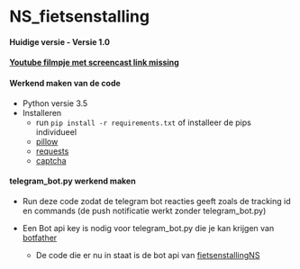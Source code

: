 # NS_fietsenstalling

#### Huidige versie - Versie 1.0

#### [Youtube filmpje met screencast link missing](https://www.youtube.com)

#### Werkend maken van de code

* Python versie 3.5
* Installeren
    * run `pip install -r requirements.txt`
      of installeer de pips individueel
    * [pillow](https://pypi.python.org/pypi/pillow)
    * [requests](https://pypi.python.org/pypi/requests)
    * [captcha](https://pypi.python.org/pypi/captcha)

#### telegram_bot.py werkend maken
* Run deze code zodat de telegram bot reacties geeft zoals de tracking id en commands (de push notificatie werkt zonder telegram_bot.py)

* Een Bot api key is nodig voor telegram_bot.py die je kan krijgen van [botfather](https://telegram.me/botfather)
    * De code die er nu in staat is de bot api van [fietsenstallingNS](https://web.telegram.org/#/im?p=@FietsenstallingNS_bot)

